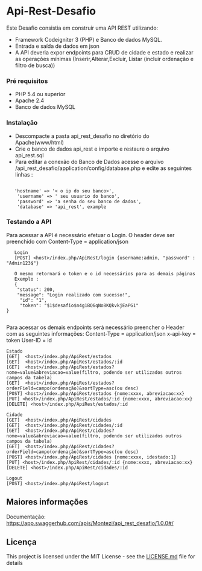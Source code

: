 # Api-Rest-Desafio

   Este Desafio consistia em construir uma API REST utilizando: 
   * Framework Codeigniter 3 (PHP) e Banco de dados MySQL.
   * Entrada e saída de dados em json
   * A API deveria expor endpoints para CRUD de cidade e estado e realizar as operações mínimas (Inserir,Alterar,Excluir,
Listar (incluir ordenação e filtro de busca))   

### Pré requisitos

* PHP 5.4 ou superior
* Apache 2.4
* Banco de dados MySQL

### Instalação

  * Descompacte a pasta api_rest_desafio no diretório do Apache(www/html) 
  *  Crie o banco de dados api_rest e importe e restaure o arquivo api_rest.sql
  * Para editar a conexão do Banco de Dados acesse o arquivo /api_rest_desafio/application/config/database.php e
    edite as seguintes linhas : 
    

```

   'hostname' => '< o ip do seu banco>',
	'username' => ' seu usuario do banco',
	'password' => 'a senha do seu banco de dados',
	'database' => 'api_rest', example

```
  
### Testando a API



 Para acessar a API é necessário efetuar o Login. 
 O header deve ser preenchido com Content-Type = application/json
```
   Login
   [POST] <host>/index.php/ApiRest/login {username:admin, "password" : "Admin123$"} 
   
   O mesmo retornará o token e o id necessários para as demais páginas
   Exemplo :
   {
    "status": 200,
    "message": "Login realizado com sucesso!",
     "id": "1",
     "token": "$1$desafio$n4g1BQ6qNo8KQkvkjEaPG1"
}  
    
```
  Para acessar os demais endpoints será necessário preencher o Header com as seguintes informações:
  Content-Type = application/json
  x-api-key = token
  User-ID = id
  
  
```
Estado
[GET]  <host>/index.php/ApiRest/estados
[GET]  <host>/index.php/ApiRest/estados/:id
[GET]  <host>/index.php/ApiRest/estados?nome=value&abreviacao=value(filtro, podendo ser utilizados outros campos da tabela)
[GET]  <host>/index.php/ApiRest/estados?orderField=campo(ordenação)&sortType=asc(ou desc)
[POST] <host>/index.php/ApiRest/estados {nome:xxxx, abreviacao:xx}
[PUT] <host>/index.php/ApiRest/estados/:id {nome:xxxx, abreviacao:xx}
[DELETE] <host>/index.php/ApiRest/estados/:id 

Cidade
[GET]  <host>/index.php/ApiRest/cidades
[GET]  <host>/index.php/ApiRest/cidades/:id
[GET]  <host>/index.php/ApiRest/cidades?nome=value&abreviacao=value(filtro, podendo ser utilizados outros campos da tabela)
[GET]  <host>/index.php/ApiRest/cidades?orderField=campo(ordenação)&sortType=asc(ou desc)
[POST] <host>/index.php/ApiRest/cidades {nome:xxxx, idestado:1}
[PUT] <host>/index.php/ApiRest/cidades/:id {nome:xxxx, abreviacao:xx}
[DELETE] <host>/index.php/ApiRest/cidades/:id 

Logout
[POST] <host>/index.php/ApiRest/logout
```
 ## Maiores informações 
 Documentação: https://app.swaggerhub.com/apis/Montezi/api_rest_desafio/1.0.0#/


## Licença

This project is licensed under the MIT License - see the [LICENSE.md](LICENSE.md) file for details


   


   
   
   
  
